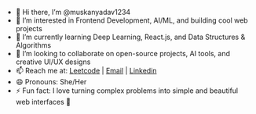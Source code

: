 - 👋 Hi there, I’m @muskanyadav1234  
- 👀 I’m interested in Frontend Development, AI/ML, and building cool web projects  
- 🌱 I’m currently learning Deep Learning, React.js, and Data Structures & Algorithms  
- 💞️ I’m looking to collaborate on open-source projects, AI tools, and creative UI/UX designs  
- 📫 Reach me at: [Leetcode](https://leetcode.com/muskany123) | [Email](yadavmuskan67890@gmail.com)  | [Linkedin](https://www.linkedin.com/in/muskan-yadav-021462306?utm_source=share&utm_campaign=share_via&utm_content=profile&utm_medium=android_app)
- 😄 Pronouns: She/Her  
- ⚡ Fun fact: I love turning complex problems into simple and beautiful web interfaces 🌈

<!---
muskanyadav1234/muskanyadav1234 is a ✨ special ✨ repository because its `README.md` (this file) appears on your GitHub profile.
You can click the Preview link to take a look at your changes.
--->
